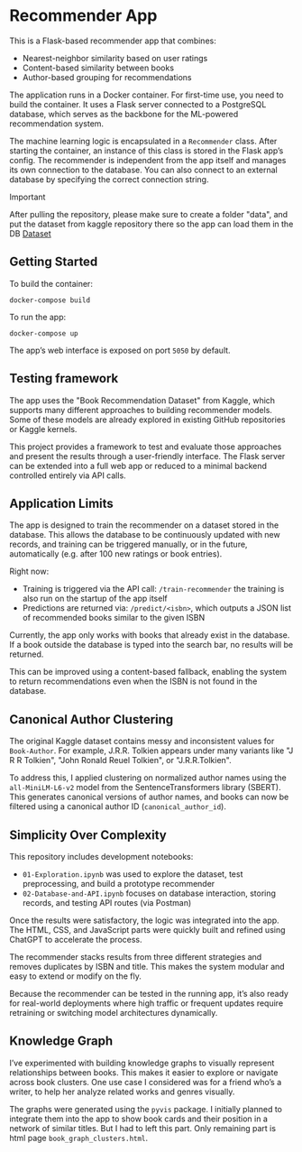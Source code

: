 # Recommender App

This is a Flask-based recommender app that combines:
- Nearest-neighbor similarity based on user ratings
- Content-based similarity between books
- Author-based grouping for recommendations

The application runs in a Docker container. For first-time use, you need to build the container. It uses a Flask server connected to a PostgreSQL database, which serves as the backbone for the ML-powered recommendation system.

The machine learning logic is encapsulated in a `Recommender` class. After starting the container, an instance of this class is stored in the Flask app’s config. The recommender is independent from the app itself and manages its own connection to the database. You can also connect to an external database by specifying the correct connection string.

> [!IMPORTANT]
> After pulling the repository, please make sure to create a folder "data", and put the dataset from kaggle repository there so the app can load them in the DB
> [Dataset](https://www.kaggle.com/datasets/arashnic/book-recommendation-dataset/code)


## Getting Started

To build the container:
```
docker-compose build
```

To run the app:
```
docker-compose up
```

The app’s web interface is exposed on port `5050` by default.

## Testing framework

The app uses the "Book Recommendation Dataset" from Kaggle, which supports many different approaches to building recommender models. Some of these models are already explored in existing GitHub repositories or Kaggle kernels.

This project provides a framework to test and evaluate those approaches and present the results through a user-friendly interface. The Flask server can be extended into a full web app or reduced to a minimal backend controlled entirely via API calls.

## Application Limits

The app is designed to train the recommender on a dataset stored in the database. This allows the database to be continuously updated with new records, and training can be triggered manually, or in the future, automatically (e.g. after 100 new ratings or book entries).

Right now:
- Training is triggered via the API call: `/train-recommender` the training is also run on the startup of the app itself
- Predictions are returned via: `/predict/<isbn>`, which outputs a JSON list of recommended books similar to the given ISBN

Currently, the app only works with books that already exist in the database. If a book outside the database is typed into the search bar, no results will be returned.

This can be improved using a content-based fallback, enabling the system to return recommendations even when the ISBN is not found in the database.

## Canonical Author Clustering

The original Kaggle dataset contains messy and inconsistent values for `Book-Author`. For example, J.R.R. Tolkien appears under many variants like "J R R Tolkien", "John Ronald Reuel Tolkien", or "J.R.R.Tolkien".

To address this, I applied clustering on normalized author names using the `all-MiniLM-L6-v2` model from the SentenceTransformers library (SBERT). This generates canonical versions of author names, and books can now be filtered using a canonical author ID (`canonical_author_id`).

## Simplicity Over Complexity

This repository includes development notebooks:
- `01-Exploration.ipynb` was used to explore the dataset, test preprocessing, and build a prototype recommender
- `02-Database-and-API.ipynb` focuses on database interaction, storing records, and testing API routes (via Postman)

Once the results were satisfactory, the logic was integrated into the app. The HTML, CSS, and JavaScript parts were quickly built and refined using ChatGPT to accelerate the process.

The recommender stacks results from three different strategies and removes duplicates by ISBN and title. This makes the system modular and easy to extend or modify on the fly.

Because the recommender can be tested in the running app, it’s also ready for real-world deployments where high traffic or frequent updates require retraining or switching model architectures dynamically.

## Knowledge Graph

I’ve experimented with building knowledge graphs to visually represent relationships between books. This makes it easier to explore or navigate across book clusters. One use case I considered was for a friend who’s a writer, to help her analyze related works and genres visually.

The graphs were generated using the `pyvis` package. I initially planned to integrate them into the app to show book cards and their position in a network of similar titles. But I had to left this part. Only remaining part is html page `book_graph_clusters.html`.